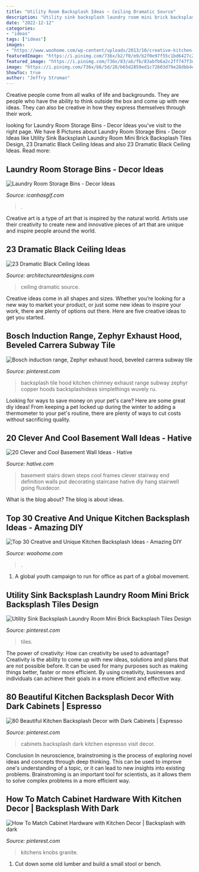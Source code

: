 ```yaml
---
title: "Utility Room Backsplash Ideas ~ Ceiling Dramatic Source"
description: "Utility sink backsplash laundry room mini brick backsplash tiles design"
date: "2022-12-12"
categories:
- "ideas"
tags: ["ideas"]
images:
- "https://www.woohome.com/wp-content/uploads/2013/10/creative-kitchen-backsplash-ideas-7.jpg"
featuredImage: "https://i.pinimg.com/736x/b2/f0/e9/b2f0e97f55c1bd6427c21c1e42922a28--exhaust-hood-bamboo-floor.jpg"
featured_image: "https://i.pinimg.com/736x/83/ab/fb/83abfb6a2c2ff747f3d57690b919281a.jpg"
image: "https://i.pinimg.com/736x/b6/5d/28/b65d2859ed1c72603d79e28dbb4cba1c.jpg"
ShowToc: true
author: "Jeffry Stroman"
---
```



Creative people come from all walks of life and backgrounds. They are people who have the ability to think outside the box and come up with new ideas. They can also be creative in how they express themselves through their work.

	

		
looking for Laundry Room Storage Bins - Decor Ideas you've visit to the right page. We have 8 Pictures about Laundry Room Storage Bins - Decor Ideas like Utility Sink Backsplash Laundry Room Mini Brick Backsplash Tiles Design, 23 Dramatic Black Ceiling Ideas and also 23 Dramatic Black Ceiling Ideas. Read more:
		
    
## Laundry Room Storage Bins - Decor Ideas

<img loading=lazy src="https://www.icanhasgif.com/wp-content/uploads/2015/03/Laundry-Room-Storage-Bins-726x1024.jpg" onerror="this.onerror=null;this.src='https://tse1.mm.bing.net/th?id=OIP.QknGlS6ONmt9h0RiOLYLIQHaKc&amp;pid=15.1';" alt="Laundry Room Storage Bins - Decor Ideas">

_Source: icanhasgif.com_

>. 

	

Creative art is a type of art that is inspired by the natural world. Artists use their creativity to create new and innovative pieces of art that are unique and inspire people around the world.

    
## 23 Dramatic Black Ceiling Ideas

<img loading=lazy src="http://www.architectureartdesigns.com/wp-content/uploads/2013/11/1617-630x472.jpg" onerror="this.onerror=null;this.src='https://tse1.mm.bing.net/th?id=OIP.ubrSN3hIQDQyrDjM7RazugHaFj&amp;pid=15.1';" alt="23 Dramatic Black Ceiling Ideas">

_Source: architectureartdesigns.com_

>ceiling dramatic source. 

	

Creative ideas come in all shapes and sizes. Whether you’re looking for a new way to market your product, or just some new ideas to inspire your work, there are plenty of options out there. Here are five creative ideas to get you started.

    
## Bosch Induction Range, Zephyr Exhaust Hood, Beveled Carrera Subway Tile

<img loading=lazy src="https://i.pinimg.com/736x/b2/f0/e9/b2f0e97f55c1bd6427c21c1e42922a28--exhaust-hood-bamboo-floor.jpg" onerror="this.onerror=null;this.src='https://tse2.mm.bing.net/th?id=OIP.HpB2E0gQWVfpt-c2VBeregHaJ3&amp;pid=15.1';" alt="Bosch induction range, Zephyr exhaust hood, beveled carrera subway tile">

_Source: pinterest.com_

>backsplash tile hood kitchen chimney exhaust range subway zephyr copper hoods backsplashideas simplethings wuvely ru. 

	

Looking for ways to save money on your pet's care? Here are some great diy ideas! From keeping a pet locked up during the winter to adding a thermometer to your pet's routine, there are plenty of ways to cut costs without sacrificing quality.

    
## 20 Clever And Cool Basement Wall Ideas - Hative

<img loading=lazy src="http://hative.com/wp-content/uploads/2014/05/basement-wall-ideas/6-photo-wall-basement.jpg" onerror="this.onerror=null;this.src='https://tse1.mm.bing.net/th?id=OIP.ROvQT7L-4lhNAQJN3L0IpQHaLh&amp;pid=15.1';" alt="20 Clever and Cool Basement Wall Ideas - Hative">

_Source: hative.com_

>basement stairs down steps cool frames clever stairway end definition walls put decorating staircase hative diy hang stairwell going fluxdecor. 

	

What is the blog about?
The blog is about ideas.

    
## Top 30 Creative And Unique Kitchen Backsplash Ideas - Amazing DIY

<img loading=lazy src="https://www.woohome.com/wp-content/uploads/2013/10/creative-kitchen-backsplash-ideas-7.jpg" onerror="this.onerror=null;this.src='https://tse3.mm.bing.net/th?id=OIP.g8NFHqnSkNQ4mlfkUm9zdwHaLH&amp;pid=15.1';" alt="Top 30 Creative and Unique Kitchen Backsplash Ideas - Amazing DIY">

_Source: woohome.com_

>. 

	

1. A global youth campaign to run for office as part of a global movement. 

    
## Utility Sink Backsplash Laundry Room Mini Brick Backsplash Tiles Design

<img loading=lazy src="https://i.pinimg.com/736x/b6/5d/28/b65d2859ed1c72603d79e28dbb4cba1c.jpg" onerror="this.onerror=null;this.src='https://tse2.mm.bing.net/th?id=OIP.R4UaYMmw_5J1zy3eky-2VgHaLH&amp;pid=15.1';" alt="Utility Sink Backsplash Laundry Room Mini Brick Backsplash Tiles Design">

_Source: pinterest.com_

>tiles. 

	

The power of creativity: How can creativity be used to advantage?
Creativity is the ability to come up with new ideas, solutions and plans that are not possible before. It can be used for many purposes such as making things better, faster or more efficient. By using creativity, businesses and individuals can achieve their goals in a more efficient and effective way.

    
## 80 Beautiful Kitchen Backsplash Decor With Dark Cabinets | Espresso

<img loading=lazy src="https://i.pinimg.com/736x/a8/c3/10/a8c3109e0de5d6187cd43617c5e05bf3.jpg" onerror="this.onerror=null;this.src='https://tse4.mm.bing.net/th?id=OIP.vfmGsHtwvmoc49SQbjXYYAHaJ3&amp;pid=15.1';" alt="80 Beautiful Kitchen Backsplash Decor with Dark Cabinets | Espresso">

_Source: pinterest.com_

>cabinets backsplash dark kitchen espresso visit decor. 

	

Conclusion
In neuroscience, brainstroming is the process of exploring novel ideas and concepts through deep thinking. This can be used to improve one's understanding of a topic, or it can lead to new insights into existing problems. Brainstroming is an important tool for scientists, as it allows them to solve complex problems in a more efficient way.

    
## How To Match Cabinet Hardware With Kitchen Decor | Backsplash With Dark

<img loading=lazy src="https://i.pinimg.com/736x/83/ab/fb/83abfb6a2c2ff747f3d57690b919281a.jpg" onerror="this.onerror=null;this.src='https://tse2.mm.bing.net/th?id=OIP.pBtetEi4Z130pyDMNgJ_HwHaLH&amp;pid=15.1';" alt="How To Match Cabinet Hardware with Kitchen Decor | Backsplash with dark">

_Source: pinterest.com_

>kitchens knobs granite. 

	

1. Cut down some old lumber and build a small stool or bench.


